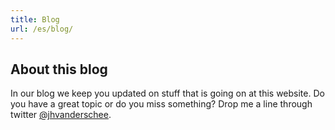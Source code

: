 ```yaml
---
title: Blog
url: /es/blog/
---
```

## About this blog

In our blog we keep you updated on stuff that is going on at this website. Do you have a great topic or do you miss something? Drop me a line through twitter [@jhvanderschee](https://twitter.com/jhvanderschee).
